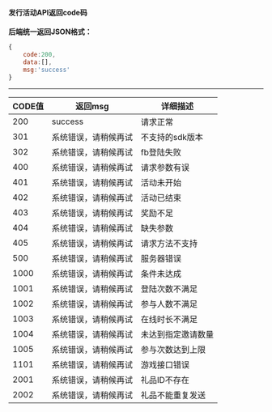 #### 发行活动API返回code码


 **后端统一返回JSON格式：** 

```javascript
{
    code:200,
    data:[],
    msg:'success'
}
```

---

CODE值| 返回msg | 详细描述 
---|---|---
200 | success | 请求正常 |
301 | 系统错误，请稍候再试| 不支持的sdk版本 |
302 | 系统错误，请稍候再试 | fb登陆失败 |
400 | 系统错误，请稍候再试 | 请求参数有误 |
401 | 系统错误，请稍候再试 | 活动未开始 |
402 | 系统错误，请稍候再试 | 活动已结束 |
403 | 系统错误，请稍候再试 | 奖励不足 |
404 | 系统错误，请稍候再试 | 缺失参数 |
405 | 系统错误，请稍候再试 | 请求方法不支持 |
500 | 系统错误，请稍候再试 | 服务器错误 |
1000 | 系统错误，请稍候再试 | 条件未达成 |
1001 | 系统错误，请稍候再试  | 登陆次数不满足 |
1002 | 系统错误，请稍候再试  | 参与人数不满足 |
1003 | 系统错误，请稍候再试  | 在线时长不满足 |
1004 | 系统错误，请稍候再试  | 未达到指定邀请数量 |
1005 | 系统错误，请稍候再试  | 参与次数达到上限 |
1101 | 系统错误，请稍候再试  | 游戏接口错误 |
2001 | 系统错误，请稍候再试  | 礼品ID不存在 |
2002 | 系统错误，请稍候再试  | 礼品不能重复发送 |
